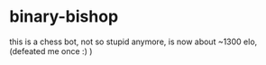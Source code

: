 # binary-bishop

this is a chess bot, 
not so stupid anymore, is now about ~1300 elo, (defeated me once :) )
